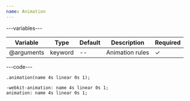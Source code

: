 ```yaml
---
name: Animation
---
```


---variables---

| Variable | Type | Default | Description | Required |
| -- | -- | -- | -- | -- |
| @arguments | keyword | -- | Animation rules | ✓ |

---code---

```less
.animation(name 4s linear 0s 1);
```

```less
-webkit-animation: name 4s linear 0s 1;
animation: name 4s linear 0s 1;
```